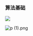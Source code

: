 <!-- <meta name="referrer" content="no-referrer" /> -->

### 算法基础

<img src="https://s1.vika.cn/space/2023/03/07/8c382f5ed5c34752ad67960e936fe58e">

![p (1).png](https://pic.bibiu.cc/2023/08/11/64d5e92dc1c7f.png)